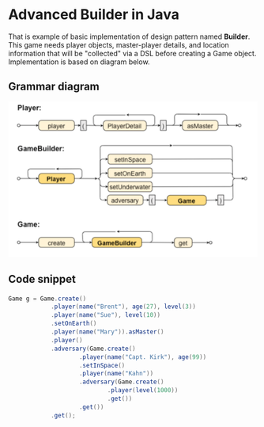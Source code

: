 # Advanced Builder in Java

That is example of basic implementation of design pattern named **Builder**.
This game needs player objects, master-player details, and location information that will 
be "collected" via a DSL before creating a Game object.
Implementation is based on diagram below.

## Grammar diagram

![Grammar](game-builder.png)



## Code snippet

````java
Game g = Game.create()
            .player(name("Brent"), age(27), level(3))
            .player(name("Sue"), level(10))
            .setOnEarth()
            .player(name("Mary")).asMaster()
            .player()
            .adversary(Game.create()
                    .player(name("Capt.	Kirk"),	age(99))
                    .setInSpace()
                    .player(name("Kahn"))
                    .adversary(Game.create()
                            .player(level(1000))
                            .get())
                    .get())
            .get();
````

